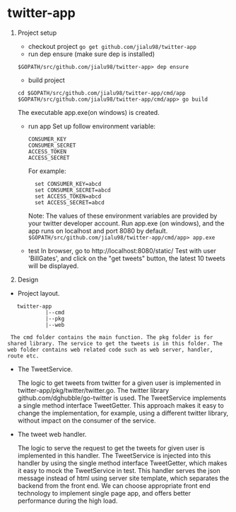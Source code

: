 # twitter-app

1. Project setup
   - checkout project
   ```go get github.com/jialu98/twitter-app```
   - run dep ensure (make sure dep is installed)
   ```cd $GOPATH/src/github.com/jialu98/twitter-app
   $GOPATH/src/github.com/jialu98/twitter-app> dep ensure
   ```
   - build project
   ```
   cd $GOPATH/src/github.com/jialu98/twitter-app/cmd/app
   $GOPATH/src/github.com/jialu98/twitter-app/cmd/app> go build
   ```
   The executable app.exe(on windows) is created.
   - run app
   Set up follow environment variable:
      ```
      CONSUMER_KEY
      CONSUMER_SECRET
      ACCESS_TOKEN
      ACCESS_SECRET
      ```
      For example:
      ```
        set CONSUMER_KEY=abcd
        set CONSUMER_SECRET=abcd
        set ACCESS_TOKEN=abcd
        set ACCESS_SECRET=abcd
      ```  
      Note: The values of these environment variables are provided by your twitter developer account.
    Run app.exe (on windows), and the app runs on localhost and port 8080 by default.
       ```$GOPATH/src/github.com/jialu98/twitter-app/cmd/app> app.exe```

    - test
    In browser, go to http://localhost:8080/static/
    Test with user 'BillGates', and click on the "get tweets" button, the latest 10 tweets will be displayed.

2. Design
  - Project layout.
  ```
     twitter-app
              |--cmd
              |--pkg
              |--web
   ```
     The cmd folder contains the main function. The pkg folder is for shared library. The service to get the tweets is in this folder. The web folder contains web related code such as web server, handler, route etc.
  - The TweetService.
  
      The logic to get tweets from twitter for a given user is implemented in twitter-app/pkg/twitter/twitter.go. The twitter library github.com/dghubble/go-twitter is used. The TweetService implements a single method interface TweetGetter. This approach makes it easy to change the implementation, for example, using a different twitter library, without impact on the consumer of the service.
  - The tweet web handler.

    The logic to serve the request to get the tweets for given user is implemented in this handler. The TweetService is injected into this handler by using the single method interface TweetGetter, which makes it easy to mock the TweetService in test. This handler serves the json message instead of html using server site template, which separates the backend from the front end. We can choose appropriate front end technology to implement single page app, and offers better performance during the high load.
    
    

